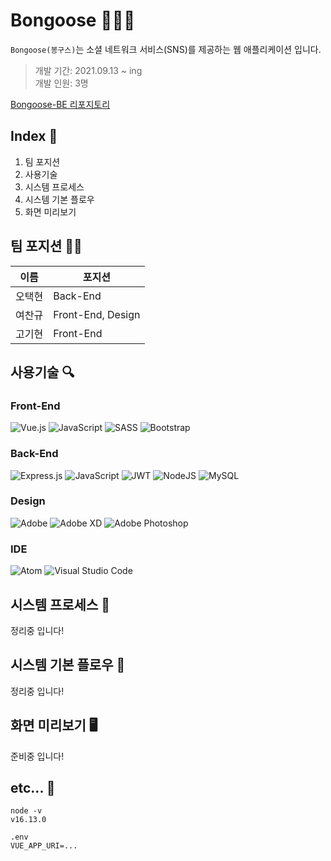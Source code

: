 # Bongoose 👩‍👦‍👦
`Bongoose(봉구스)`는 소셜 네트워크 서비스(SNS)를 제공하는 웹 애플리케이션 입니다. <br />

> 개발 기간: 2021.09.13 ~ ing <br />
> 개발 인원: 3명

[Bongoose-BE 리포지토리](https://github.com/codingjoa/Bongoose-BE)

## Index 📖
1. 팀 포지션
1. 사용기술
1. 시스템 프로세스
1. 시스템 기본 플로우
1. 화면 미리보기

## 팀 포지션 👨‍💻

이름 | 포지션
--- | ---
오택현 | Back-End 
여찬규 | Front-End, Design
고기현 | Front-End

## 사용기술 🔍

### Front-End
![Vue.js](https://img.shields.io/badge/vuejs-%2335495e.svg?style=for-the-badge&logo=vuedotjs&logoColor=%234FC08D)
![JavaScript](https://img.shields.io/badge/javascript-%23323330.svg?style=for-the-badge&logo=javascript&logoColor=%23F7DF1E)
![SASS](https://img.shields.io/badge/SASS-hotpink.svg?style=for-the-badge&logo=SASS&logoColor=white)
![Bootstrap](https://img.shields.io/badge/bootstrap-%23563D7C.svg?style=for-the-badge&logo=bootstrap&logoColor=white)

### Back-End
![Express.js](https://img.shields.io/badge/express.js-%23404d59.svg?style=for-the-badge&logo=express&logoColor=%2361DAFB)
![JavaScript](https://img.shields.io/badge/javascript-%23323330.svg?style=for-the-badge&logo=javascript&logoColor=%23F7DF1E)
![JWT](https://img.shields.io/badge/JWT-black?style=for-the-badge&logo=JSON%20web%20tokens)
![NodeJS](https://img.shields.io/badge/node.js-6DA55F?style=for-the-badge&logo=node.js&logoColor=white)
![MySQL](https://img.shields.io/badge/mysql-%2300f.svg?style=for-the-badge&logo=mysql&logoColor=white)

### Design
![Adobe](https://img.shields.io/badge/adobe-%23FF0000.svg?style=for-the-badge&logo=adobe&logoColor=white)
![Adobe XD](https://img.shields.io/badge/Adobe%20XD-470137?style=for-the-badge&logo=Adobe%20XD&logoColor=#FF61F6)
![Adobe Photoshop](https://img.shields.io/badge/adobephotoshop-%2331A8FF.svg?style=for-the-badge&logo=adobephotoshop&logoColor=white)

### IDE
![Atom](https://img.shields.io/badge/Atom-%2366595C.svg?style=for-the-badge&logo=atom&logoColor=white)
![Visual Studio Code](https://img.shields.io/badge/Visual%20Studio%20Code-0078d7.svg?style=for-the-badge&logo=visual-studio-code&logoColor=white)

## 시스템 프로세스 📃

정리중 입니다!

## 시스템 기본 플로우 📝

정리중 입니다!

## 화면 미리보기 🖥

준비중 입니다!

## etc... 📝

```
node -v 
v16.13.0
```

```
.env
VUE_APP_URI=...
```